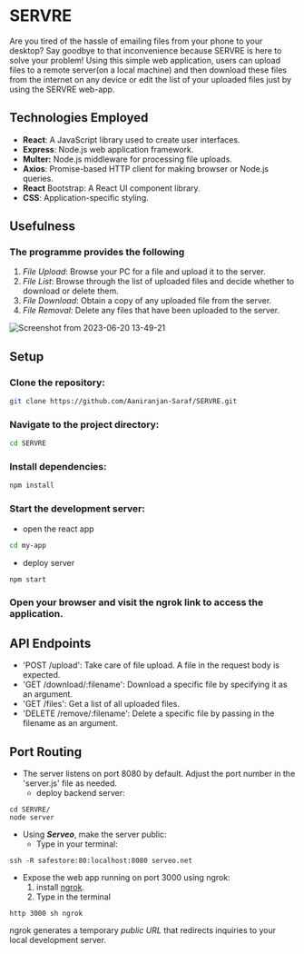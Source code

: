 # SERVRE
Are you tired of the hassle of emailing files from your phone to your desktop? Say goodbye to that inconvenience because SERVRE is here to solve your problem!
Using this simple web application, users can upload files to a remote server(on a local machine) and then download these files from the internet on any device or edit the list of your uploaded files just by using the SERVRE web-app.

## Technologies Employed

- **React**: A JavaScript library used to create user interfaces.
- **Express**: Node.js web application framework.
- **Multer:** Node.js middleware for processing file uploads.
- **Axios**: Promise-based HTTP client for making browser or Node.js queries.
- **React** Bootstrap: A React UI component library.
- **CSS**: Application-specific styling.

## Usefulness

### The programme provides the following 
1. *File Upload*: Browse your PC for a file and upload it to the server.
2. *File List*: Browse through the list of uploaded files and decide whether to download or delete them.
3. *File Download*: Obtain a copy of any uploaded file from the server.
4. *File Removal*: Delete any files that have been uploaded to the server.

![Screenshot from 2023-06-20 13-49-21](https://github.com/Aaniranjan-Saraf/SERVRE/assets/97801096/06a1810b-9efd-46c0-a33c-d3a164c8bad5)


## Setup

### Clone the repository: 
```sh
git clone https://github.com/Aaniranjan-Saraf/SERVRE.git
```
### Navigate to the project directory:
```sh
cd SERVRE
```
### Install dependencies:
```sh
npm install
```
### Start the development server:
   - open the react app

```sh
cd my-app
```
   - deploy server
```sh
npm start
```
### Open your browser and visit the ngrok link to access the application. 


## API Endpoints

- 'POST /upload': Take care of file upload. A file in the request body is expected.
- 'GET /download/:filename': Download a specific file by specifying it as an argument.
- 'GET /files': Get a list of all uploaded files.
- 'DELETE /remove/:filename': Delete a specific file by passing in the filename as an argument.


## Port Routing 
- The server listens on port 8080 by default. Adjust the port number in the 'server.js' file as needed.
   - deploy backend server:
```
cd SERVRE/
node server
```
- Using ***Serveo***, make the server public:
   - Type in your terminal:
```
ssh -R safestore:80:localhost:8080 serveo.net
```
    
- Expose the web app running on port 3000 using ngrok:
  1. install [ngrok](https://ngrok.com/).
  2. Type in the terminal

```
http 3000 sh ngrok
```
ngrok generates a temporary *public URL* that redirects inquiries to your local development server.

